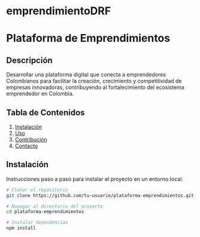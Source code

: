 # emprendimientoDRF

# Plataforma de Emprendimientos

## Descripción
Desarrollar una plataforma digital que conecta a emprendedores Colombianos para facilitar la creación, crecimiento y competitividad de empresas innovadoras, contribuyendo al fortalecimiento del ecosistema emprendedor en Colombia.

## Tabla de Contenidos
1. [Instalación](#instalación)
2. [Uso](#uso)
3. [Contribución](#contribución)
5. [Contacto](#contacto)

## Instalación
Instrucciones paso a paso para instalar el proyecto en un entorno local.

```bash
# Clonar el repositorio
git clone https://github.com/tu-usuario/plataforma-emprendimientos.git

# Navegar al directorio del proyecto
cd plataforma-emprendimientos

# Instalar dependencias
npm install



